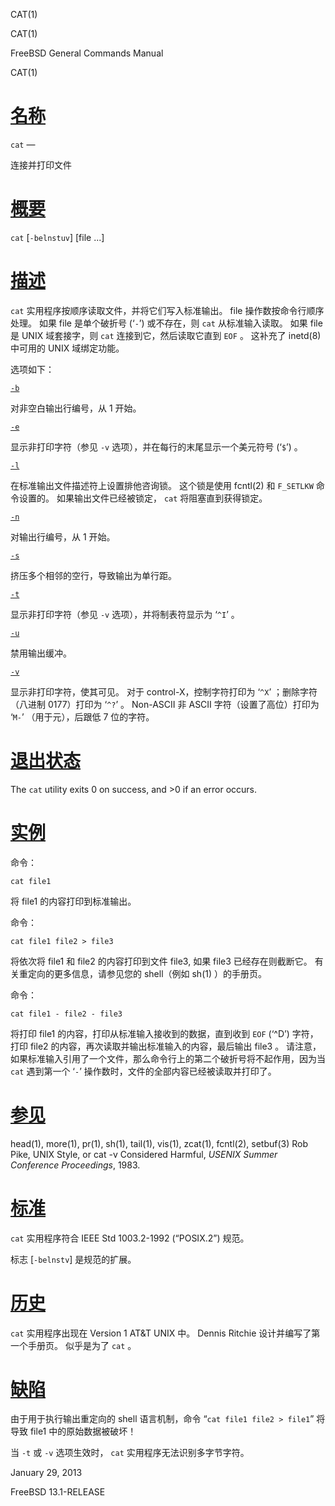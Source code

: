   CAT(1)  

CAT(1)

FreeBSD General Commands Manual

CAT(1)

[名称](#__u540D___u79F0_)
=======================

`cat` —

连接并打印文件

[概要](#__u6982___u8981_)
=======================

`cat` \[`-belnstuv`\] \[file ...\]

[描述](#__u63CF___u8FF0_)
=======================

`cat` 实用程序按顺序读取文件，并将它们写入标准输出。 file 操作数按命令行顺序处理。 如果 file 是单个破折号 (‘`-`’) 或不存在，则 `cat` 从标准输入读取。 如果 file 是 UNIX 域套接字，则 `cat` 连接到它，然后读取它直到 `EOF` 。 这补充了 inetd(8) 中可用的 UNIX 域绑定功能。

选项如下：

[`-b`](#b)

对非空白输出行编号，从 1 开始。

[`-e`](#e)

显示非打印字符（参见 `-v` 选项），并在每行的末尾显示一个美元符号 (‘`$`’) 。

[`-l`](#l)

在标准输出文件描述符上设置排他咨询锁。 这个锁是使用 fcntl(2) 和 `F_SETLKW` 命令设置的。 如果输出文件已经被锁定， `cat` 将阻塞直到获得锁定。

[`-n`](#n)

对输出行编号，从 1 开始。

[`-s`](#s)

挤压多个相邻的空行，导致输出为单行距。

[`-t`](#t)

显示非打印字符（参见 `-v` 选项），并将制表符显示为 ‘`^I`’ 。

[`-u`](#u)

禁用输出缓冲。

[`-v`](#v)

显示非打印字符，使其可见。 对于 control-X，控制字符打印为 ‘`^X`’ ；删除字符（八进制 0177）打印为 ‘`^?`’ 。 Non-ASCII 非 ASCII 字符（设置了高位）打印为 ‘`M-`’ （用于元），后跟低 7 位的字符。

[退出状态](#__u9000___u51FA___u72B6___u6001_)
=========================================

The `cat` utility exits 0 on success, and >0 if an error occurs.

[实例](#__u5B9E___u4F8B_)
=======================

命令：

`cat file1`

将 file1 的内容打印到标准输出。

命令：

`cat file1 file2 > file3`

将依次将 file1 和 file2 的内容打印到文件 file3, 如果 file3 已经存在则截断它。 有关重定向的更多信息，请参见您的 shell（例如 sh(1) ）的手册页。

命令：

`cat file1 - file2 - file3`

将打印 file1 的内容，打印从标准输入接收到的数据，直到收到 `EOF` (‘^D’) 字符，打印 file2 的内容，再次读取并输出标准输入的内容，最后输出 file3 。 请注意，如果标准输入引用了一个文件，那么命令行上的第二个破折号将不起作用，因为当 `cat` 遇到第一个 ‘`-`’ 操作数时，文件的全部内容已经被读取并打印了。

[参见](#__u53C2___u89C1_)
=======================

head(1), more(1), pr(1), sh(1), tail(1), vis(1), zcat(1), fcntl(2), setbuf(3) Rob Pike, UNIX Style, or cat -v Considered Harmful, _USENIX Summer Conference Proceedings_, 1983.

[标准](#__u6807___u51C6_)
=======================

`cat` 实用程序符合 IEEE Std 1003.2-1992 (“POSIX.2”) 规范。

标志 \[`-belnstv`\] 是规范的扩展。

[历史](#__u5386___u53F2_)
=======================

`cat` 实用程序出现在 Version 1 AT&T UNIX 中。 Dennis Ritchie 设计并编写了第一个手册页。 似乎是为了 `cat` 。

[缺陷](#__u7F3A___u9677_)
=======================

由于用于执行输出重定向的 shell 语言机制，命令 “`cat file1 file2 > file1`” 将导致 file1 中的原始数据被破坏！

当 `-t` 或 `-v` 选项生效时， `cat` 实用程序无法识别多字节字符。

January 29, 2013

FreeBSD 13.1-RELEASE